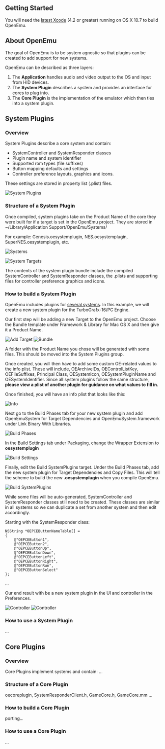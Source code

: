 ## Getting Started
You will need the [latest Xcode](https://developer.apple.com/xcode/) (4.2 or greater) running on OS X 10.7 to build OpenEmu.

## About OpenEmu
The goal of OpenEmu is to be system agnostic so that plugins can be created to add support for new systems.

OpenEmu can be described as three layers:

1. The **Application** handles audio and video output to the OS and input from HID devices. 
2. The **System Plugin** describes a system and provides an interface for cores to plug into.
3. The **Core Plugin** is the implementation of the emulator which then ties into a system plugin.

## System Plugins

### Overview
System Plugins describe a core system and contain:

* SystemController and SystemResponder classes
* Plugin name and system identifier
* Supported rom types (file suffixes)
* Button mapping defaults and settings
* Controller preference layouts, graphics and icons.

These settings are stored in property list (.plist) files.

![System Plugins](http://i.imgur.com/vISr5.png)

### Structure of a System Plugin
Once compiled, system plugins take on the Product Name of the core they were built for if a target is set in the OpenEmu project. They are stored in ~/Library/Application Support/OpenEmu/Systems/

For example: Genesis.oesystemplugin, NES.oesystemplugin, SuperNES.oesystemplugin, etc.

![Systems](http://i.imgur.com/Pwehv.png)

![System Targets](http://i.imgur.com/VvVx9.png)

The contents of the system plugin bundle include the compiled SystemController and SystemResponder classes, the .plists and supporting files for controller preference graphics and icons.

### How to build a System Plugin
OpenEmu includes plugins for [several systems](https://github.com/OpenEmu/OpenEmu/wiki/Emulators). In this example, we will create a new system plugin for the TurboGrafx-16/PC Engine.

Our first step will be adding a new Target to the OpenEmu project. Choose the Bundle template under Framework & Library for Mac OS X and then give it a Product Name.

![Add Target](http://i.imgur.com/MZDnp.png) ![Bundle](http://i.imgur.com/DIhbR.png)

A folder with the Product Name you chose will be generated with some files. This should be moved into the System Plugins group.

Once created, you will then have to add some custom OE-related values to the info plist. These will include, OEArchiveIDs, OEControlListKey, OEFileSuffixes, Principal Class, OESystemIcon, OESystemPluginName and OESystemIdentifier. Since all system plugins follow the same structure, **please view a plist of another plugin for guidance on what values to fill in.**

Once finished, you will have an info plist that looks like this:

![Info](http://i.imgur.com/6q0fe.png)

Next go to the Build Phases tab for your new system plugin and add OpenEmuSystem for Target Dependencies and OpenEmuSystem.framework under Link Binary With Libraries.

![Build Phases](http://i.imgur.com/FV0iI.png)

In the Build Settings tab under Packaging, change the Wrapper Extension to **oesystemplugin**

![Build Settings](http://i.imgur.com/ZZwJn.png)

Finally, edit the Build SystemPlugins target. Under the Build Phases tab, add the new system plugin for Target Dependencies and Copy Files. This will tell the scheme to build the new **.oesystemplugin** when you compile OpenEmu.

![Build SystemPlugins](http://i.imgur.com/HqnWO.png)

While some files will be auto-generated, SystemController and SystemResponder classes still need to be created.
These classes are similar in all systems so we can duplicate a set from another system and then edit accordingly.

Starting with the SystemResponder class:

    NSString *OEPCEButtonNameTable[] =
    {
        @"OEPCEButton1",
        @"OEPCEButton2",
        @"OEPCEButtonUp",
        @"OEPCEButtonDown",
        @"OEPCEButtonLeft",
        @"OEPCEButtonRight",
        @"OEPCEButtonRun",
        @"OEPCEButtonSelect"
    };

...

Our end result with be a new system plugin in the UI and controller in the Preferences.

![Controller](http://i.imgur.com/twGED.png) ![Controller](http://i.imgur.com/WYIJv.png)

### How to use a System Plugin
...


## Core Plugins

### Overview
Core Plugins implement systems and contain:
...

### Structure of a Core Plugin
oecoreplugin, SystemResponderClient.h, GameCore.h, GameCore.mm ...

### How to build a Core Plugin
porting...

### How to use a Core Plugin
...